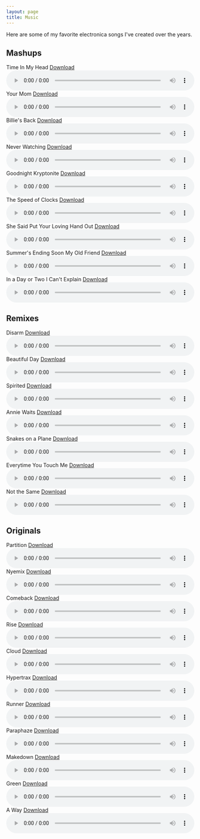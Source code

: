 ```yaml
---
layout: page
title: Music
---
```


Here are some of my favorite electronica songs I've created over the years.

## Mashups


<div class="audio-player">
  <div class="title-download-container">
    <span>Time In My Head</span>
    <a href="https://www.dropbox.com/s/8sxv5hv29jibzkn/04%20Time%20In%20My%20Head.mp3?dl=1" class="download-link">Download</a>
  </div>
  <audio controls style="width:100%;">
    <source src="https://www.dropbox.com/s/8sxv5hv29jibzkn/04%20Time%20In%20My%20Head.mp3?dl=1" type="audio/mpeg">
  </audio>
</div>


<div class="audio-player">
  <div class="title-download-container">
    <span>Your Mom</span>
    <a href="https://www.dropbox.com/s/bmaz7s355zgj7di/02%20Your%20Mom.mp3?dl=1" class="download-link">Download</a>
  </div>
  <audio controls style="width:100%;">
    <source src="https://www.dropbox.com/s/bmaz7s355zgj7di/02%20Your%20Mom.mp3?dl=1" type="audio/mpeg">
  </audio>
</div>


<div class="audio-player">
  <div class="title-download-container">
    <span>Billie's Back</span>
    <a href="https://www.dropbox.com/s/d3i8x66tn44q6qo/Billie%27s%20Back.mp3?dl=1" class="download-link">Download</a>
  </div>
  <audio controls style="width:100%;">
    <source src="https://www.dropbox.com/s/d3i8x66tn44q6qo/Billie%27s%20Back.mp3?dl=1" type="audio/mpeg">
  </audio>
</div>


<div class="audio-player">
  <div class="title-download-container">
    <span>Never Watching</span>
    <a href="https://www.dropbox.com/s/9t6ho7ksab5q5hj/03%20Never%20Watching.mp3?dl=1" class="download-link">Download</a>
  </div>
  <audio controls style="width:100%;">
    <source src="https://www.dropbox.com/s/9t6ho7ksab5q5hj/03%20Never%20Watching.mp3?dl=1" type="audio/mpeg">
  </audio>
</div>


<div class="audio-player">
  <div class="title-download-container">
    <span>Goodnight Kryptonite</span>
    <a href="https://www.dropbox.com/s/04e3e3525mfjqhz/Goodnight%20Kryptonite.mp3?dl=1" class="download-link">Download</a>
  </div>
  <audio controls style="width:100%;">
    <source src="https://www.dropbox.com/s/04e3e3525mfjqhz/Goodnight%20Kryptonite.mp3?dl=1" type="audio/mpeg">
  </audio>
</div>


<div class="audio-player">
  <div class="title-download-container">
    <span>The Speed of Clocks</span>
    <a href="https://www.dropbox.com/s/264dxi260kjv7xd/01%20The%20Speed%20of%20Clocks.mp3?dl=1" class="download-link">Download</a>
  </div>
  <audio controls style="width:100%;">
    <source src="https://www.dropbox.com/s/264dxi260kjv7xd/01%20The%20Speed%20of%20Clocks.mp3?dl=1" type="audio/mpeg">
  </audio>
</div>


<div class="audio-player">
  <div class="title-download-container">
    <span>She Said Put Your Loving Hand Out</span>
    <a href="https://www.dropbox.com/s/ox59wg6333i0ea1/07%20She%20Said%20Put%20Your%20Loving%20Hand%20Out.mp3?dl=1" class="download-link">Download</a>
  </div>
  <audio controls style="width:100%;">
    <source src="https://www.dropbox.com/s/ox59wg6333i0ea1/07%20She%20Said%20Put%20Your%20Loving%20Hand%20Out.mp3?dl=1" type="audio/mpeg">
  </audio>
</div>


<div class="audio-player">
  <div class="title-download-container">
    <span>Summer's Ending Soon My Old Friend</span>
    <a href="https://www.dropbox.com/s/kp32d9l8c38u1a0/05%20Summer%27s%20Ending%20Soon%20My%20Old%20Friend.mp3?dl=1" class="download-link">Download</a>
  </div>
  <audio controls style="width:100%;">
    <source src="https://www.dropbox.com/s/kp32d9l8c38u1a0/05%20Summer%27s%20Ending%20Soon%20My%20Old%20Friend.mp3?dl=1" type="audio/mpeg">
  </audio>
</div>


<div class="audio-player">
  <div class="title-download-container">
    <span>In a Day or Two I Can't Explain</span>
    <a href="https://www.dropbox.com/s/xk28vvwjgbdioff/06%20In%20a%20Day%20or%20Two%20I%20Can%27t%20Explain.mp3?dl=1" class="download-link">Download</a>
  </div>
  <audio controls style="width:100%;">
    <source src="https://www.dropbox.com/s/xk28vvwjgbdioff/06%20In%20a%20Day%20or%20Two%20I%20Can%27t%20Explain.mp3?dl=1" type="audio/mpeg">
  </audio>
</div>


## Remixes


<div class="audio-player">
  <div class="title-download-container">
    <span>Disarm</span>
    <a href="https://www.dropbox.com/s/rototplfeuclcic/07%20Disarm%20%5BRemix%5D.mp3?dl=1" class="download-link">Download</a>
  </div>
  <audio controls style="width:100%;">
    <source src="https://www.dropbox.com/s/rototplfeuclcic/07%20Disarm%20%5BRemix%5D.mp3?dl=1" type="audio/mpeg">
  </audio>
</div>


<div class="audio-player">
  <div class="title-download-container">
    <span>Beautiful Day</span>
    <a href="https://www.dropbox.com/s/fflbvvs4hvkvsi1/03%20Beautiful%20Day%20%5BRemix%5D.mp3?dl=1" class="download-link">Download</a>
  </div>
  <audio controls style="width:100%;">
    <source src="https://www.dropbox.com/s/fflbvvs4hvkvsi1/03%20Beautiful%20Day%20%5BRemix%5D.mp3?dl=1" type="audio/mpeg">
  </audio>
</div>


<div class="audio-player">
  <div class="title-download-container">
    <span>Spirited</span>
    <a href="https://www.dropbox.com/s/90omy1lj4gahj4f/04%20Spirited.mp3?dl=1" class="download-link">Download</a>
  </div>
  <audio controls style="width:100%;">
    <source src="https://www.dropbox.com/s/90omy1lj4gahj4f/04%20Spirited.mp3?dl=1" type="audio/mpeg">
  </audio>
</div>


<div class="audio-player">
  <div class="title-download-container">
    <span>Annie Waits</span>
    <a href="https://www.dropbox.com/s/3hmathh09awmath/01%20Annie%20Waits%20%5BRemix%5D.mp3?dl=1" class="download-link">Download</a>
  </div>
  <audio controls style="width:100%;">
    <source src="https://www.dropbox.com/s/3hmathh09awmath/01%20Annie%20Waits%20%5BRemix%5D.mp3?dl=1" type="audio/mpeg">
  </audio>
</div>


<div class="audio-player">
  <div class="title-download-container">
    <span>Snakes on a Plane</span>
    <a href="https://www.dropbox.com/s/hw0hjx14imlxhum/06%20Snakes%20on%20a%20Plane%20%5BRemix%5D.mp3?dl=1" class="download-link">Download</a>
  </div>
  <audio controls style="width:100%;">
    <source src="https://www.dropbox.com/s/hw0hjx14imlxhum/06%20Snakes%20on%20a%20Plane%20%5BRemix%5D.mp3?dl=1" type="audio/mpeg">
  </audio>
</div>


<div class="audio-player">
  <div class="title-download-container">
    <span>Everytime You Touch Me</span>
    <a href="https://www.dropbox.com/s/tekppvfags3eu8n/05%20Everytime%20You%20Touch%20Me%20%5BRemix%5D.mp3?dl=1" class="download-link">Download</a>
  </div>
  <audio controls style="width:100%;">
    <source src="https://www.dropbox.com/s/tekppvfags3eu8n/05%20Everytime%20You%20Touch%20Me%20%5BRemix%5D.mp3?dl=1" type="audio/mpeg">
  </audio>
</div>


<div class="audio-player">
  <div class="title-download-container">
    <span>Not the Same</span>
    <a href="https://www.dropbox.com/s/x6ogus8815qqx19/02%20Not%20the%20Same%20%5BRemix%5D.mp3?dl=1" class="download-link">Download</a>
  </div>
  <audio controls style="width:100%;">
    <source src="https://www.dropbox.com/s/x6ogus8815qqx19/02%20Not%20the%20Same%20%5BRemix%5D.mp3?dl=1" type="audio/mpeg">
  </audio>
</div>


## Originals


<div class="audio-player">
  <div class="title-download-container">
    <span>Partition</span>
    <a href="https://www.dropbox.com/s/a3epf05uubl6w87/11%20Partition.mp3?dl=1" class="download-link">Download</a>
  </div>
  <audio controls style="width:100%;">
    <source src="https://www.dropbox.com/s/a3epf05uubl6w87/11%20Partition.mp3?dl=1" type="audio/mpeg">
  </audio>
</div>


<div class="audio-player">
  <div class="title-download-container">
    <span>Nyemix</span>
    <a href="https://www.dropbox.com/s/061imz0n7swqxp1/12%20Nyemix.mp3?dl=1w" class="download-link">Download</a>
  </div>
  <audio controls style="width:100%;">
    <source src="https://www.dropbox.com/s/061imz0n7swqxp1/12%20Nyemix.mp3?dl=1w" type="audio/mpeg">
  </audio>
</div>


<div class="audio-player">
  <div class="title-download-container">
    <span>Comeback</span>
    <a href="https://www.dropbox.com/s/tum5ambc1uhcsqc/07%20Comeback.mp3?dl=1" class="download-link">Download</a>
  </div>
  <audio controls style="width:100%;">
    <source src="https://www.dropbox.com/s/tum5ambc1uhcsqc/07%20Comeback.mp3?dl=1" type="audio/mpeg">
  </audio>
</div>


<div class="audio-player">
  <div class="title-download-container">
    <span>Rise</span>
    <a href="https://www.dropbox.com/s/nvp52sq0lmur3el/05%20Rise.mp3?dl=1" class="download-link">Download</a>
  </div>
  <audio controls style="width:100%;">
    <source src="https://www.dropbox.com/s/nvp52sq0lmur3el/05%20Rise.mp3?dl=1" type="audio/mpeg">
  </audio>
</div>


<div class="audio-player">
  <div class="title-download-container">
    <span>Cloud</span>
    <a href="https://www.dropbox.com/s/9nequ6x8v769zd0/09%20Cloud.mp3?dl=1" class="download-link">Download</a>
  </div>
  <audio controls style="width:100%;">
    <source src="https://www.dropbox.com/s/9nequ6x8v769zd0/09%20Cloud.mp3?dl=1" type="audio/mpeg">
  </audio>
</div>


<div class="audio-player">
  <div class="title-download-container">
    <span>Hypertrax</span>
    <a href="https://www.dropbox.com/s/pt74wcg98ci02jy/01%20Hypertrax.mp3?dl=1" class="download-link">Download</a>
  </div>
  <audio controls style="width:100%;">
    <source src="https://www.dropbox.com/s/pt74wcg98ci02jy/01%20Hypertrax.mp3?dl=1" type="audio/mpeg">
  </audio>
</div>


<div class="audio-player">
  <div class="title-download-container">
    <span>Runner</span>
    <a href="https://www.dropbox.com/s/3z5isd90twgj0pm/10%20Runner.mp3?dl=1" class="download-link">Download</a>
  </div>
  <audio controls style="width:100%;">
    <source src="https://www.dropbox.com/s/3z5isd90twgj0pm/10%20Runner.mp3?dl=1" type="audio/mpeg">
  </audio>
</div>


<div class="audio-player">
  <div class="title-download-container">
    <span>Paraphaze</span>
    <a href="https://www.dropbox.com/s/snezt8boh0h0b90/04%20Paraphaze.mp3?dl=1" class="download-link">Download</a>
  </div>
  <audio controls style="width:100%;">
    <source src="https://www.dropbox.com/s/snezt8boh0h0b90/04%20Paraphaze.mp3?dl=1" type="audio/mpeg">
  </audio>
</div>


<div class="audio-player">
  <div class="title-download-container">
    <span>Makedown</span>
    <a href="https://www.dropbox.com/s/vawrmc0qulofaav/13%20Makedown.mp3?dl=1" class="download-link">Download</a>
  </div>
  <audio controls style="width:100%;">
    <source src="https://www.dropbox.com/s/vawrmc0qulofaav/13%20Makedown.mp3?dl=1" type="audio/mpeg">
  </audio>
</div>


<div class="audio-player">
  <div class="title-download-container">
    <span>Green</span>
    <a href="https://www.dropbox.com/s/rem8vmypvkjzvjt/14%20Green.mp3?dl=1" class="download-link">Download</a>
  </div>
  <audio controls style="width:100%;">
    <source src="https://www.dropbox.com/s/rem8vmypvkjzvjt/14%20Green.mp3?dl=1" type="audio/mpeg">
  </audio>
</div>


<div class="audio-player">
  <div class="title-download-container">
    <span>A Way</span>
    <a href="https://www.dropbox.com/s/09e0t74bim0y9bc/15%20A%20Way.mp3?dl=1" class="download-link">Download</a>
  </div>
  <audio controls style="width:100%;">
    <source src="https://www.dropbox.com/s/09e0t74bim0y9bc/15%20A%20Way.mp3?dl=1" type="audio/mpeg">
  </audio>
</div>

